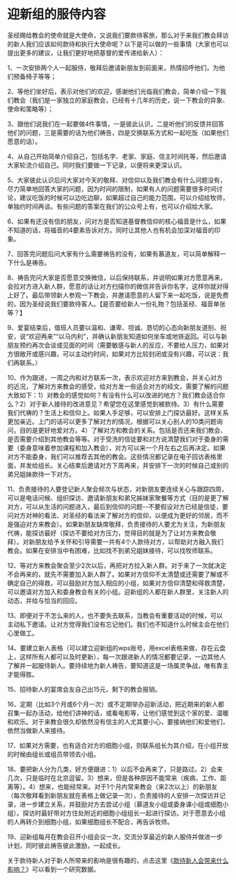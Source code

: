 # 迎新组的服侍内容



<p>圣经赐给教会的使命就是大使命，又说我们要款待客旅，那么对于来我们教会拜访的新人我们应该如何款待和执行大使命呢？以下是可以做的一些事情（大家也可以提出更多的建议，让我们更好地把基督的爱传递给新人）：</p>

<p>1、一次安排两个人一起服侍，敬拜后邀请新朋友到前面来，热情招呼他们，为他们预备椅子等等；</p>

<p>2、等他们坐好后，表示对他们的欢迎，感谢他们光临我们教会，简单介绍一下我们教会（我们是一家独立的家庭教会，已经有十几年的历史，说一下教会的异象、使命和策略等）；</p>

<p>3、跟他们说我们在一起要做4件事情，一是彼此认识，二是听他们的反馈并回答他们的问题，三是需要的话为他们祷告，四是交换联系方式和一起吃饭（如果他们愿意的话）。</p>

<p>4、从自己开始简单介绍自己，包括名字、老家、家庭、信主时间扥等，然后邀请大家轮流介绍自己。同时我们要做一下记录，以便将来更深认识。</p>

<p>5、大家彼此认识后问大家对今天的敬拜、对信仰以及我们教会有什么问题没有，尽力简单地回答大家的问题，因为时间的限制，如果有人的问题需要很多时间讨论，建议吃饭的时候可以边吃边聊，如果超过自己的能力范围，可以介绍给牧师，单独约时间再谈。有些问题的答案在我们的公众号上有，也可以介绍给大家。</p>

<p>6、如果有还没有信的朋友，问对方是否知道基督教信仰的核心福音是什么，如果不知道的话，将福音的4要素告诉对方。同时让其他人也有机会加深对福音的印象。</p>

<p>7、回答完问题后问大家有什么需要祷告的没有，如果有慕道友，可以简单解释一下什么是祷告。</p>

<p>8、祷告完问大家是否愿意交换微信，以后保持联系，并说明如果对方愿意再来，会拉对方进入新人群，愿意的话让对方扫描你的微信并告诉你名字，这样你就对得上好了。最后带领新人参观一下教会，并邀请愿意的人留下来一起吃饭，说是免费的，因为圣经说我们要款待客人。【是否要给新人一份礼物？包括圣经、福音单张等？】</p>

<p>9、爱宴结束后，值班人员要以温和、谦卑、坦诚、恳切的心态向新朋友道别、祝安，说“欢迎再来”“以马内利”，并确认新朋友知道如何坐车或地铁返回。可以与新朋友预约再次会谈或见面的时间（需要敏感与新人的反应，不要给人压力，如果对方很敞开或感兴趣，可以主动约时间，如果对方比较封闭或没有兴趣，可以说：我们再联系。）</p>

<p>10、作为跟进，一周之内和对方联系一次，表示欢迎对方来到教会，并关心对方的近况，了解对方来教会的感受，给对方发一些适合对方的经文，需要了解的问题大致如下：1）对教会的感觉如何？有没有什么可以改进的地方？我们教会适合你么？2）对于新人接待的改进意见？希望您在这里感觉到被款待。3）有什么需要我们代祷的？生活上和信仰上。如果人手足够，可以安排上门探访最好。这样关系更加亲近。上门的话可以更多了解对方的情况，根据可以关心别人的10类问题询问，目的是更好地爱对方。4）了解对方和教会的关系。包括是否还来我们教会、是否需要介绍到其他教会等等。对于受洗的信徒要和对方说清楚我们对于委身的需要（委身意味着参加课程和加入教会），对方可以来一个月左右之后再决定。如果对方不能委身，我们可以推荐去其他的教会。这些情况都记录在电子回访表格里面，并发给组长。关心结束后邀请对方下周再来，并安排下一次的时候自己或别的弟兄姐妹款待一下对方。</p>

<p>11、负责接待的人要登记新人聚会频次与状态，对新朋友要连续关心与跟踪四周，可以是电话问候、组织探访、邀请新朋友和弟兄姊妹家聚餐等方式（目的是更了解对方，可以从生活的问题进入，最后到信仰的问题--不要假设对方已经是信徒，要问对方对神的看法、对圣经的看法来了解对方的信仰，以便成为更好的邻居，而不是强迫对方来教会）。如果新朋友缺席敬拜，负责接待的人要尤为关注，为新朋友代祷，能探访最好（探访不要给对方压力，觉得目的就是为了让对方来教会敬拜）。对新朋友给予关怀和引导需要一共有4个人款待对方，以帮助对方融入我们教会。如果在安排当中有困难，比如找不到弟兄姐妹接待，可以找牧师联系。</p>

<p>12、等对方来教会聚会至少2次以后，再把对方拉入新人群。对于来了一次就决定不会再来的，就先不需要加入新人群了。如果对方信仰不太清楚或还需要了解或不确定自己的得救，可以鼓励对方加入相应的小组，如果对方信仰清楚和得救清楚，可以邀请对方加入和委身教会有关的小组。迎新组的人都在新人群里，关注新人的动态，并给与恰当的回应。</p>

<p>13、即便对于不怎么来的人，也不要失去联系，当教会有重要活动的时候，可以主动私下邀请。让对方觉得我们没有忘记他们。我们也不知道什么时候主会在他们心里做工。</p>

<p>14、要建立新人表格（可以建立迎新组的wps账号，用excel表格来做，存在云盘上，这样所有人都可以及时更新），每一次跟进新人的情况都要记录，一边其他人了解并一起服侍新人。要持续地为新人祷告，要知道这是一场属灵争战，唯有靠主才能得胜。</p>

<p>15、招待新人的宴席会友自己出15元，剩下的教会报销。</p>

<p>16、定期（比如3个月或6个月一次）或不定期举办迎新活动，把近期来的新人都召集一起办活动，给他们讲神的话，或看电影等，让他们感觉到这个家的爱、温暖和欢乐。对于来教会很久却依然没有信主的人尤其要小心，要接纳他们和爱他们，依然当做新人来接待。</p>

<p>17、如果对方需要，也有适合对方的细胞小组，则联系组长为其介绍，在小组开放的时候由组长或组员带领去小组。</p>

<p>18、要把新人分为几类，好方便跟进：1）以后不会再来了，只是路过。2）会来几次，只是临时在北京逗留。3）想来，但是各种原因不能常来（疾病、工作、距离等）。4）想来，也能经常来。对于1个月内常来教会（来2次以上）的新朋友（每次敬拜看到新朋友就在表格上做记录一次），负责接待的人安排一次探访并记录，进一步建立关系，并鼓励对方去尝试小组（慕道友小组或委身课小组或细胞小组）。探访时最好带对方住处附近的细胞小组组长一起进行探访。对于愿意去小组的人再转介到细胞小组，如果细胞组长不配合，再告诉牧师。</p>

<p>19、迎新组每月在教会召开小组会议一次，交流分享最近的新人服侍并做进一步计划，同时彼此祷告彼此激励，一起成长。</p>

<p>关于款待新人对于新人所带来的影响是很有趣的，点击这里《<a href="https://wechat.edu.pl/node/27300">款待新人会带来什么影响？</a>》可以看到一个研究数据。</p>